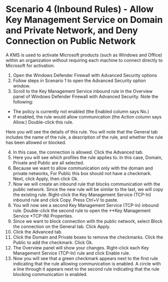# Scenario 4 (Inbound Rules) - Allow Key Management Service on Domain and Private Network, and Deny Connection on Public Network

A KMS is used to activate Microsoft products (such as Windows and Office) within an organization without requiring each machine to connect directly to Microsoft for activation.

1. Open the Windows Defender Firewall with Advanced Security options
2. Follow steps in Scenario 1 to open the Advanced Security option window.
3. Scroll to the Key Management Service inbound rule in the Overview panel of Windows Defender Firewall with Advanced Security. Note the following:
- The policy is currently not enabled (the Enabled column says No.)
- If enabled, the rule would allow communication (the Action column says Allow.) Double-click this rule.

Here you will see the details of this rule. You will note that the General tab includes the name of the rule, a description of the rule, and whether the rule has been allowed or blocked. 

4. In this case, the connection is allowed. Click the Advanced tab.
5. Here you will see which profiles the rule applies to. In this case, Domain, Private and Public are all selected.
6. Because we want to allow communication only with the domain and private networks, For Public this box should not have a checkmark. Next, click Apply, then click Ok.
7. Now we will create an inbound rule that blocks communication with the public network. Since the new rule will be similar to the last, we will copy the existing rule. Right-click the Key Management Service (TCP-In) inbound rule and click Copy. Press Ctrl+V to paste.
8. You will now see a second Key Management Service (TCP-In) inbound rule. Double-click the second rule to open the **Key Management Service *TCP-IN) Properties.
9. Since we want to block connection with the public network, select Block the connection on the General tab. Click Apply.
10. Click the Advanced tab.
11. Click the Domain and Private boxes to remove the checkmarks. Click the Public to add the checkmark. Click Ok.
12. The Overview panel will show your changes. Right-click each Key Management Service (TCP-In) rule and click Enable rule.
13. Now you will see that a green checkmark appears next to the first rule indicating that the rule allowing communication is enabled. A circle with a line through it appears next to the second rule indicating that the rule blocking communication is enabled.


